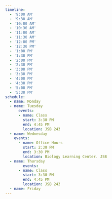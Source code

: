 ```yaml
---
timeline:
  - '9:00 AM'
  - '9:30 AM'
  - '10:00 AM'
  - '10:30 AM'
  - '11:00 AM'
  - '11:30 AM'
  - '12:00 PM'
  - '12:30 PM'
  - '1:00 PM'
  - '1:30 PM'
  - '2:00 PM'
  - '2:30 PM'
  - '3:00 PM'
  - '3:30 PM'
  - '4:00 PM'
  - '4:30 PM'
  - '5:00 PM'
  - '5:30 PM'
schedule:
  - name: Monday
  - name: Tuesday
      events:
      - name: Class
        start: 3:30 PM
        end: 4:45 PM
        location: JSB 243
  - name: Wednesday
    events:
      - name: Office Hours
        start: 2:30 PM
        end: 3:30 PM
        location: Biology Learning Center. JSB
  - name: Thursday
        events:
      - name: Class
        start: 3:30 PM
        end: 4:45 PM
        location: JSB 243
  - name: Friday
---
```

